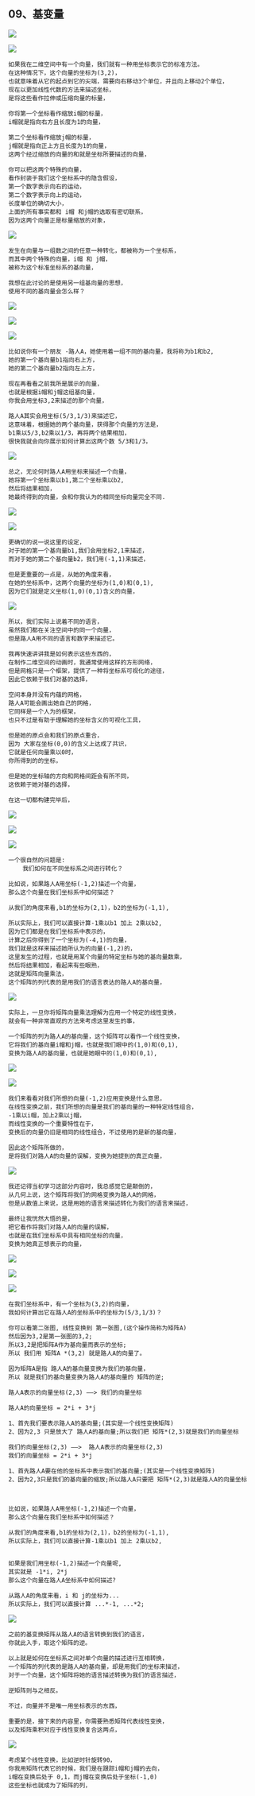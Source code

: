 ## 09、基变量

![](imagep13-01/01-01.jpg)

![](imagep13-01/01-02.jpg)

```
如果我在二维空间中有一个向量，我们就有一种用坐标表示它的标准方法。
在这种情况下，这个向量的坐标为(3,2)，
也就意味着从它的起点到它的尖端，需要向右移动3个单位，并且向上移动2个单位，
现在以更加线性代数的方法来描述坐标，
是将这些看作拉伸或压缩向量的标量，

你将第一个坐标看作缩放i帽的标量，
i帽就是指向右方且长度为1的向量，

第二个坐标看作缩放j帽的标量，
j帽就是指向正上方且长度为1的向量，
这两个经过缩放的向量的和就是坐标所要描述的向量，

你可以把这两个特殊的向量，
看作封装于我们这个坐标系中的隐含假设，
第一个数字表示向右的运动，
第二个数字表示向上的运动，
长度单位的确切大小，
上面的所有事实都和 i帽 和j帽的选取有密切联系，
因为这两个向量正是标量缩放的对象，
```

![](imagep13-01/01-03.jpg)

```
发生在向量与一组数之间的任意一种转化，都被称为一个坐标系，
而其中两个特殊的向量，i帽 和 j帽，
被称为这个标准坐标系的基向量，

我想在此讨论的是使用另一组基向量的思想，
使用不同的基向量会怎么样？

```

![](imagep13-01/01-04.jpg)

![](imagep13-01/01-05.jpg)

![](imagep13-01/01-06.jpg)

```
比如说你有一个朋友 -路人A，她使用着一组不同的基向量，我将称为b1和b2,
她的第一个基向量b1指向右上方，
她的第二个基向量b2指向左上方，

现在再看看之前我所是展示的向量，
也就是根据i帽和j帽这组基向量，
你我会用坐标3,2来描述的那个向量，

路人A其实会用坐标(5/3,1/3)来描述它，
这意味着，根据她的两个基向量，获得那个向量的方法是，
b1乘以5/3,b2乘以1/3，再将两个结果相加，
很快我就会向你展示如何计算出这两个数 5/3和1/3，
```

![](imagep13-01/01-07.jpg)

```
总之，无论何时路人A用坐标来描述一个向量，
她将第一个坐标乘以b1,第二个坐标乘以b2,
然后将结果相加，
她最终得到的向量，会和你我认为的相同坐标向量完全不同.
```

![](imagep13-01/01-08.jpg)

![](imagep13-01/01-09.jpg)

```
更确切的说一说这里的设定，
对于她的第一个基向量b1,我们会用坐标2,1来描述，
而对于她的第二个基向量b2，我们用(-1,1)来描述， 

但是更重要的一点是，从她的角度来看，
在她的坐标系中，这两个向量的坐标为(1,0)和(0,1),
因为它们就是定义坐标(1,0)(0,1)含义的向量，
```

![](imagep13-01/01-10.jpg)

```
所以，我们实际上说着不同的语言，
虽然我们都在关注空间中的同一个向量，
但是路人A用不同的语言和数字来描述它。
```

```
我再快速讲讲我是如何表示这些东西的，
在制作二维空间的动画时，我通常使用这样的方形网络，
但是网格只是一个框架，提供了一种将坐标系可视化的途径，
因此它依赖于我们对基的选择，

空间本身并没有内蕴的网格，
路人A可能会画出她自己的网格，
它同样是一个人为的框架，
也只不过是有助于理解她的坐标含义的可视化工具，

但是她的原点会和我们的原点重合，
因为 大家在坐标(0,0)的含义上达成了共识，
它就是任何向量乘以0时，
你所得到的的坐标，

但是她的坐标轴的方向和网格间距会有所不同，
这依赖于她对基的选择，

在这一切都构建完毕后，
```

![](imagep13-01/01-12.jpg)

![](imagep13-01/01-11.jpg)

![](imagep13-01/01-13.jpg)

```
一个很自然的问题是:
	我们如何在不同坐标系之间进行转化？
	
比如说，如果路人A用坐标(-1,2)描述一个向量，
那么这个向量在我们坐标系中如何描述？

从我们的角度来看,b1的坐标为(2,1)，b2的坐标为(-1,1),

所以实际上，我们可以直接计算-1乘以b1 加上 2乘以b2,
因为它们都是在我们坐标系中表示的，
计算之后你得到了一个坐标为(-4,1)的向量，
我们就是这样来描述她所认为的向量(-1,2)的，
这里发生的过程，也就是用某个向量的特定坐标与她的基向量数乘，
然后将结果相加，看起来有些眼熟，
这就是矩阵向量乘法，
这个矩阵的列代表的是用我们的语言表达的路人A的基向量，
```

![](imagep13-01/01-14.jpg)

```
实际上，一旦你将矩阵向量乘法理解为应用一个特定的线性变换，
就会有一种非常直观的方法来考虑这里发生的事，

一个矩阵的列为路人A的基向量，这个矩阵可以看作一个线性变换，
它将我们的基向量i帽和j帽，也就是我们眼中的(1,0)和(0,1),
变换为路人A的基向量，也就是她眼中的(1,0)和(0,1),
```

![](imagep13-01/01-15.jpg)

![](imagep13-01/01-16.jpg)

```
我们来看看对我们所想的向量(-1,2)应用变换是什么意思，
在线性变换之前，我们所想的向量是我们的基向量的一种特定线性组合，
-1乘以i帽，加上2乘以j帽，
而线性变换的一个重要特性在于，
变换后的向量仍旧是相同的线性组合，不过使用的是新的基向量，

因此这个矩阵所做的，
是将我们对路人A的向量的误解，变换为她提到的真正向量，
```

![](imagep13-01/01-17.jpg)

```
我还记得当初学习这部分内容时，我总感觉它是颠倒的，
从几何上说，这个矩阵将我们的网格变换为路人A的网格，
但是从数值上来说，这是用她的语言来描述转化为我们的语言来描述，
```

```
最终让我恍然大悟的是，
把它看作将我们对路人A的向量的误解，
也就是在我们坐标系中具有相同坐标的向量，
变换为她真正想表示的向量，
```

![](imagep13-01/01-18.jpg)

![](imagep13-01/01-19.jpg)

![](imagep13-01/01-20.jpg)

```
在我们坐标系中，有一个坐标为(3,2)的向量，
我如何计算出它在路人A的坐标系中的坐标为(5/3,1/3)？

你可以看第二张图, 线性变换到 第一张图,(这个操作简称为矩阵A)
然后因为3,2是第一张图的3,2;
所以3,2是把矩阵A作为基向量而表示的坐标;
所以 我们用 矩阵A *(3,2) 就是路人A的向量了。

因为矩阵A是指 路人A的基向量变换为我们的基向量，
所以 就是我们的基向量变换为路人A的基向量的 矩阵的逆;
```

```
路人A表示的向量坐标(2,3) ——> 我们的向量坐标

路人A的向量坐标 = 2*i + 3*j

1、首先我们要表示路人A的基向量;(其实是一个线性变换矩阵)
2、因为2,3 只是放大了 路人A的基向量;所以我们把 矩阵*(2,3)就是我们的向量坐标

我们的向量坐标(2,3) ——>  路人A表示的向量坐标(2,3) 
我们的向量坐标 = 2*i + 3*j

1、首先路人A要在他的坐标系中表示我们的基向量;(其实是一个线性变换矩阵)
2、因为2,3只是我们的基向量的缩放;所以路人A只要把 矩阵*(2,3)就是路人A的向量坐标



比如说，如果路人A用坐标(-1,2)描述一个向量，
那么这个向量在我们坐标系中如何描述？

从我们的角度来看,b1的坐标为(2,1)，b2的坐标为(-1,1),
所以实际上，我们可以直接计算-1乘以b1 加上 2乘以b2,


如果是我们用坐标(-1,2)描述一个向量呢,
其实就是 -1*i, 2*j
那么这个向量在路人A坐标系中如何描述?

从路人A的角度来看，i 和 j的坐标为...
所以实际上，我们可以直接计算 ...*-1, ...*2;
```

![](imagep13-01/01-21.jpg)

```
之前的基变换矩阵从路人A的语言转换到我们的语言，
你就此入手，取这个矩阵的逆。
```

```
以上就是如何在坐标系之间对单个向量的描述进行互相转换，
一个矩阵的列代表的是路人A的基向量，却是用我们的坐标来描述，
对于一个向量，这个矩阵将她的语言描述转换为我们的语言描述，

逆矩阵则与之相反。
```



```
不过，向量并不是唯一用坐标表示的东西，

重要的是，接下来的内容里，你需要熟悉矩阵代表线性变换，
以及矩阵乘积对应于线性变换复合这两点，
```

![](imagep13-01/01-24.jpg)

```
考虑某个线性变换，比如逆时针旋转90，
你我用矩阵代表它的时候，我们是在跟踪i帽和j帽的去向，
i帽在变换后处于 0,1，而j帽在变换后处于坐标(-1,0)
这些坐标也就成为了矩阵的列，
```

